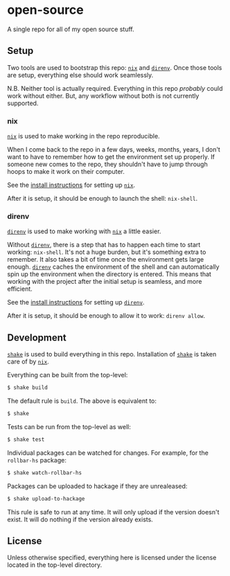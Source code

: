 # open-source

A single repo for all of my open source stuff.

## Setup

Two tools are used to bootstrap this repo: [`nix`][] and [`direnv`][].
Once those tools are setup, everything else should work seamlessly.

N.B. Neither tool is actually required.
Everything in this repo _probably_ could work without either.
But, any workflow without both is not currently supported.

### nix

[`nix`][] is used to make working in the repo reproducible.

When I come back to the repo in a few days, weeks, months, years,
I don't want to have to remember how to get the environment set up properly.
If someone new comes to the repo,
they shouldn't have to jump through hoops to make it work on their computer.

See the [install instructions][nix install] for setting up [`nix`][].

After it is setup, it should be enough to launch the shell: `nix-shell`.

### direnv

[`direnv`][] is used to make working with [`nix`][] a little easier.

Without [`direnv`][], there is a step that has to happen each time to start working:
`nix-shell`.
It's not a huge burden, but it's something extra to remember.
It also takes a bit of time once the environment gets large enough.
[`direnv`][] caches the environment of the shell and can automatically spin up the
environment when the directory is entered.
This means that working with the project after the initial setup is seamless,
and more efficient.

See the [install instructions][direnv install] for setting up [`direnv`][].

After it is setup, it should be enough to allow it to work: `direnv allow`.

## Development

[`shake`][] is used to build everything in this repo.
Installation of [`shake`][] is taken care of by [`nix`][].

Everything can be built from the top-level:

```sh
$ shake build
```

The default rule is `build`. The above is equivalent to:

```sh
$ shake
```

Tests can be run from the top-level as well:

```sh
$ shake test
```

Individual packages can be watched for changes.
For example, for the `rollbar-hs` package:

```sh
$ shake watch-rollbar-hs
```

Packages can be uploaded to hackage if they are unrealeased:

```sh
$ shake upload-to-hackage
```

This rule is safe to run at any time.
It will only upload if the version doesn't exist.
It will do nothing if the version already exists.

## License

Unless otherwise specified,
everything here is licensed under the license located in the top-level directory.

[`direnv`]: https://github.com/direnv/direnv
[`nix`]: https://nixos.org
[`shake`]: https://shakebuild.com/
[direnv install]: https://github.com/direnv/direnv#install
[nix install]: https://nixos.org/nix/
